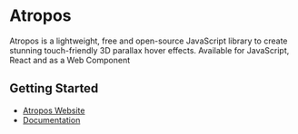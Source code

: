 # Atropos

Atropos is a lightweight, free and open-source JavaScript library to create stunning touch-friendly 3D parallax hover effects.
Available for JavaScript, React and as a Web Component

## Getting Started

- [Atropos Website](https://atroposjs.com/)
- [Documentation](https://atroposjs.com/docs)

